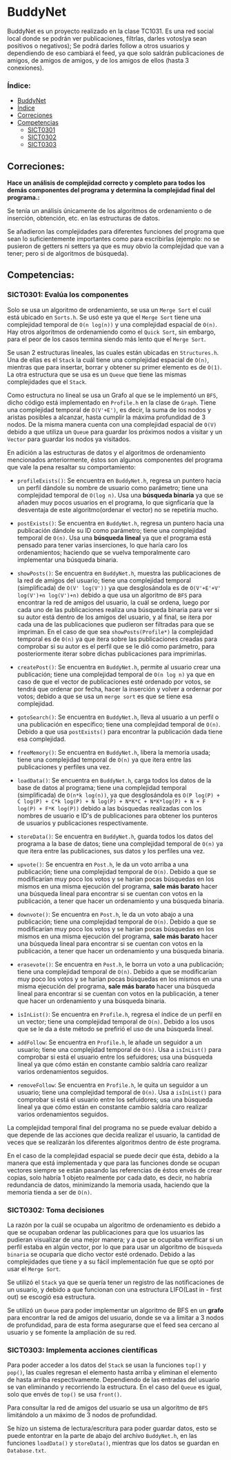 # BuddyNet

BuddyNet es un proyecto realizado en la clase TC1031. Es una red social local donde se podrán ver publicaciones, filtrlas, darles votos(ya sean positivos o negativos); Se podrá darles follow a otros usuarios y dependiendo de eso cambiará el feed, ya que solo saldrán publicaciones de amigos, de amigos de amigos, y de los amigos de ellos (hasta 3 conexiones).

### Índice:
- [BuddyNet](#buddynet)
- [Índice](#índice)
- [Correciones](#correciones)
- [Competencias](#competencias)
    - [SICT0301](#sict0301-evalúa-los-componentes)
    - [SICT0302](#sict0302-toma-decisiones)
    - [SICT0303](#sict0303-implementa-acciones-científicas)

## Correciones:

**Hace un análisis de complejidad correcto y completo para todos los demás componentes del programa y determina la complejidad final del programa.:**

Se tenía un análisis únicamente de los algoritmos de ordenamiento o de inserción, obtención, etc. en las estructuras de datos. 

Se añadieron las complejidades para diferentes funciones del programa que sean lo suficientemente importantes como para escribirlas (ejemplo: no se pusieron de getters ni setters ya que es muy obvio la complejidad que van a tener; pero si de algoritmos de búsqueda).

## Competencias:

### SICT0301: Evalúa los componentes 
Solo se usa un algoritmo de ordenamiento, se usa un `Merge Sort` el cuál está ubicado en `Sorts.h`. Se usó este ya que el `Merge Sort` tiene una complejidad temporal de `O(n log(n))` y una complejidad espacial de `O(n)`. Hay otros algoritmos de ordenamiendo como el `Quick Sort`, sin embargo, para el peor de los casos termina siendo más lento que el `Merge Sort`.

Se usan 2 estructuras lineales, las cuales están ubicadas en `Structures.h`. Una de ellas es el `Stack` la cuál tiene una complejidad espacial de `O(n)`, mientras que para insertar, borrar y obtener su primer elemento es de `O(1)`. La otra estructura que se usa es un `Queue` que tiene las mismas complejidades que el `Stack`.

Como estructura no lineal se usa un Grafo al que se le implementó un `BFS`, dicho código está implementado en `Profile.h` en la clase de `Graph`. Tiene una complejidad temporal de `O(V'+E')`, es decir, la suma de los nodos y aristas posibles a alcanzar, hasta cumplir la máxima profundidad de 3 nodos. De la misma manera cuenta con una complejidad espacial de `O(V)` debido a que utiliza un `Queue` para guardar los próximos nodos a visitar y un `Vector` para guardar los nodos ya visitados.

En adición a las estructuras de datos y el algoritmos de ordenamiento mencionados anteriormente, éstos son algunos componentes del programa que vale la pena resaltar su comportamiento:

 - `profileExists()`:
    Se encuentra en `BuddyNet.h`, regresa un puntero hacia un perfil dándole su nombre de usuario como parámetro; tiene una complejidad temporal de `O(log n)`. Usa una **búsqueda binaria** ya que se añaden muy pocos usuarios en el programa, lo que signficaría que la desventaja de este algoritmo(ordenar el vector) no se repetiría mucho.

 - `postExists()`:
    Se encuentra en `BuddyNet.h`, regresa un puntero hacia una publicación dándole su ID como parámetro; tiene una complejidad temporal de `O(n)`. Usa una **búsqueda lineal** ya que el programa está pensado para tener varias inserciones, lo que haría caro los ordenamientos; haciendo que se vuelva temporalmente caro implementar una búsqueda binaria.

 - `showPosts()`:
    Se encuentra en `BuddyNet.h`, muestra las publicaciones de la red de amigos del usuario; tiene una complejidad temporal (simplificada) de `O(V' log(V'))` ya que desglosándola es de `O(V'+E'+V' log(V')+n log(V')+n)` debido a que usa un algoritmo de `BFS` para encontrar la red de amigos del usuario, la cuál se ordena, luego por cada uno de las publicaciones realiza una búsqueda binaria para ver si su autor está dentro de los amigos del usuario, y al final, se itera por cada una de las publicaciones que pudieron ser filtradas para que se impriman. En el caso de que sea `showPosts(Profile*)` la complejidad temporal es de `O(n)` ya que itera sobre las publicaciones creadas para comprobar si su autor es el perfil que se le dió como parámetro, para posteriormente iterar sobre dichas publicaciones para imprimirlas.

 - `createPost()`:
    Se encuentra en `BuddyNet.h`, permite al usuario crear una publicación; tiene una complejidad temporal de `O(n log n)` ya que en caso de que el vector de publicaciones esté ordenado por votos, se tendrá que ordenar por fecha, hacer la inserción y volver a ordernar por votos; debido a que se usa un `merge sort` es que se tiene esa complejidad.

 - `gotoSearch()`:
    Se encuentra en `BuddyNet.h`, lleva al usuario a un perfil o una publicación en específico; tiene una complejidad temporal de `O(n)`. Debido a que usa `postExists()` para encontrar la publicación dada tiene esa complejidad.

 - `freeMemory()`:
    Se encuentra en `BuddyNet.h`, libera la memoria usada; tiene una complejidad temporal de `O(n)` ya que itera entre las publicaciones y perfiles una vez.

 - `loadData()`:
    Se encuentra en `BuddyNet.h`, carga todos los datos de la base de datos al programa; tiene una complejidad temporal (simplificada) de `O(n*k log(n))`, ya que desglosándola es `O(P log(P) + C log(P) + C*k log(P) + N log(P) + N*K*C + N*K*log(P) + N + F log(P) + F*K log(P))` debido a las búsquedas realizadas con los nombres de usuario e ID's de publicaciones para obtener los punteros de usuarios y publicaciones respectivamente.

 - `storeData()`:
    Se encuentra en `BuddyNet.h`, guarda todos los datos del programa a la base de datos; tiene una complejidad temporal de `O(n)` ya que itera entre las publicaciones, sus datos y los perfiles una vez.

 - `upvote()`:
    Se encuentra en `Post.h`, le da un voto arriba a una publicación; tiene una complejidad temporal de `O(n)`. Debido a que se modificarían muy poco los votos y se harían pocas búsquedas en los mismos en una misma ejecución del programa, **sale más barato** hacer una búsqueda lineal para encontrar si se cuentan con votos en la publicación, a tener que hacer un ordenamiento y una búsqueda binaria.

 - `downvote()`:
    Se encuentra en `Post.h`, le da un voto abajo a una publicación; tiene una complejidad temporal de `O(n)`. Debido a que se modificarían muy poco los votos y se harían pocas búsquedas en los mismos en una misma ejecución del programa, **sale más barato** hacer una búsqueda lineal para encontrar si se cuentan con votos en la publicación, a tener que hacer un ordenamiento y una búsqueda binaria.

 - `erasevote()`:
    Se encuentra en `Post.h`, le borra un voto a una publicación; tiene una complejidad temporal de `O(n)`. Debido a que se modificarían muy poco los votos y se harían pocas búsquedas en los mismos en una misma ejecución del programa, **sale más barato** hacer una búsqueda lineal para encontrar si se cuentan con votos en la publicación, a tener que hacer un ordenamiento y una búsqueda binaria.

 - `isInList()`:
    Se encuentra en `Profile.h`, regresa el índice de un perfil en un vector; tiene una complejidad temporal de `O(n)`. Debido a los usos que se le da a éste método se prefirió el uso de una búsqueda lineal.

 - `addFollow`:
    Se encuentra en `Profile.h`, le añade un seguidor a un usuario; tiene una complejidad temporal de `O(n)`. Usa a `isInList()` para comprobar si está el usuario entre los sefuidores; usa una búsqueda lineal ya que cómo están en constante cambio saldría caro realizar varios ordenamientos seguidos.

 - `removeFollow`:
    Se encuentra en `Profile.h`, le quita un seguidor a un usuario; tiene una complejidad temporal de `O(n)`. Usa a `isInList()` para comprobar si está el usuario entre los sefuidores; usa una búsqueda lineal ya que cómo están en constante cambio saldría caro realizar varios ordenamientos seguidos.

La complejidad temporal final del programa no se puede evaluar debido a que depende de las acciones que decida realizar el usuario, la cantidad de veces que se realizarán los diferentes algoritmos dentro de éste programa. 

En el caso de la complejidad espacial se puede decir que ésta, debido a la manera que está implementada y que para las funciones donde se ocupan vectores siempre se están pasando las referencias de éstos envés de crear copias, solo habría 1 objeto realmente por cada dato, es decir, no habría redundancia de datos, minimizando la memoria usada, haciendo que la memoria tienda a ser de `O(n)`.

### SICT0302: Toma decisiones
La razón por la cuál se ocupaba un algoritmo de ordenamiento es debido a que se ocupaban ordenar las publicaciones para que los usuarios las pudieran visualizar de una mejor manera; y a que se ocupaba verificar si un perfil estaba en algún vector, por lo que para usar un algoritmo de `búsqueda binaria` se ocuparía que dicho vector esté ordenado. Debido a las complejidades que tiene y a su fácil implementación fue que se optó por usar el `Merge Sort`.

Se utilizó el `Stack` ya que se quería tener un registro de las notificaciones de un usuario, y debido a que funcionan con una estructura LIFO(Last in - first out) se escogió esa estructura.

Se utilizó un `Queue` para poder implementar un algoritmo de BFS en un **grafo** para encontrar la red de amigos del usuario, donde se va a limitar a 3 nodos de profundidad, para de esta forma asegurarse que el feed sea cercano al usuario y se fomente la ampliación de su red.

### SICT0303: Implementa acciones científicas
Para poder acceder a los datos del `Stack` se usan la funciones `top()` y `pop()`, las cuales regresan el elemento hasta arriba y eliminan el elemento de hasta arriba respectivamente. Dependiendo de las entradas del usuario se van eliminando y recorriendo la estructura. En el caso del `Queue` es igual, solo que envés de `top()` se usa `front()`.

Para consultar la red de amigos del usuario se usa un algoritmo de `BFS` limitándolo a un máximo de 3 nodos de profundidad.

Se hizo un sistema de lectura/escritura para poder guardar datos, esto se puede entontrar en la parte de abajo del archivo `BuddyNet.h`, en las funciones `loadData()` y `storeData()`, mientras que los datos se guardan en `Database.txt`.